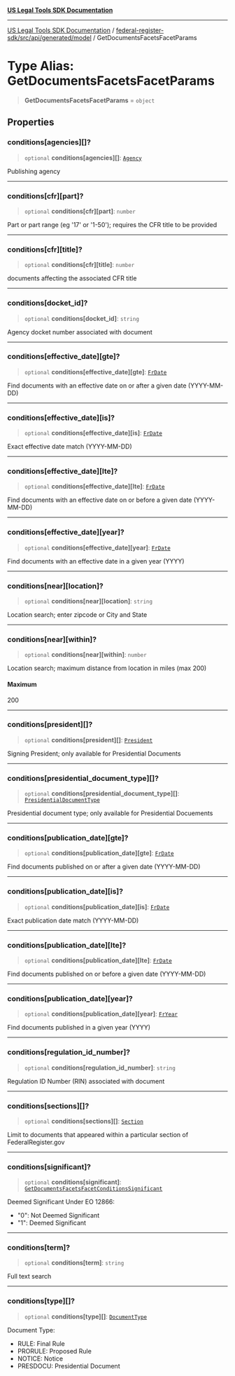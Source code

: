 [**US Legal Tools SDK Documentation**](../../../../../../README.md)

***

[US Legal Tools SDK Documentation](../../../../../../README.md) / [federal-register-sdk/src/api/generated/model](../README.md) / GetDocumentsFacetsFacetParams

# Type Alias: GetDocumentsFacetsFacetParams

> **GetDocumentsFacetsFacetParams** = `object`

## Properties

### conditions\[agencies\]\[\]?

> `optional` **conditions\[agencies\]\[\]**: [`Agency`](Agency.md)

Publishing agency

***

### conditions\[cfr\]\[part\]?

> `optional` **conditions\[cfr\]\[part\]**: `number`

Part or part range (eg \'17\' or \'1-50\'); requires the CFR title to be provided

***

### conditions\[cfr\]\[title\]?

> `optional` **conditions\[cfr\]\[title\]**: `number`

documents affecting the associated CFR title

***

### conditions\[docket\_id\]?

> `optional` **conditions\[docket\_id\]**: `string`

Agency docket number associated with document

***

### conditions\[effective\_date\]\[gte\]?

> `optional` **conditions\[effective\_date\]\[gte\]**: [`FrDate`](FrDate.md)

Find documents with an effective date on or after a given date (YYYY-MM-DD)

***

### conditions\[effective\_date\]\[is\]?

> `optional` **conditions\[effective\_date\]\[is\]**: [`FrDate`](FrDate.md)

Exact effective date match (YYYY-MM-DD)

***

### conditions\[effective\_date\]\[lte\]?

> `optional` **conditions\[effective\_date\]\[lte\]**: [`FrDate`](FrDate.md)

Find documents with an effective date on or before a given date (YYYY-MM-DD)

***

### conditions\[effective\_date\]\[year\]?

> `optional` **conditions\[effective\_date\]\[year\]**: [`FrDate`](FrDate.md)

Find documents with an effective date in a given year (YYYY)

***

### conditions\[near\]\[location\]?

> `optional` **conditions\[near\]\[location\]**: `string`

Location search; enter zipcode or City and State

***

### conditions\[near\]\[within\]?

> `optional` **conditions\[near\]\[within\]**: `number`

Location search; maximum distance from location in miles (max 200)

#### Maximum

200

***

### conditions\[president\]\[\]?

> `optional` **conditions\[president\]\[\]**: [`President`](President.md)

Signing President; only available for Presidential Documents

***

### conditions\[presidential\_document\_type\]\[\]?

> `optional` **conditions\[presidential\_document\_type\]\[\]**: [`PresidentialDocumentType`](PresidentialDocumentType.md)

Presidential document type; only available for Presidential Docuements

***

### conditions\[publication\_date\]\[gte\]?

> `optional` **conditions\[publication\_date\]\[gte\]**: [`FrDate`](FrDate.md)

Find documents published on or after a given date (YYYY-MM-DD)

***

### conditions\[publication\_date\]\[is\]?

> `optional` **conditions\[publication\_date\]\[is\]**: [`FrDate`](FrDate.md)

Exact publication date match (YYYY-MM-DD)

***

### conditions\[publication\_date\]\[lte\]?

> `optional` **conditions\[publication\_date\]\[lte\]**: [`FrDate`](FrDate.md)

Find documents published on or before a given date (YYYY-MM-DD)

***

### conditions\[publication\_date\]\[year\]?

> `optional` **conditions\[publication\_date\]\[year\]**: [`FrYear`](FrYear.md)

Find documents published in a given year (YYYY)

***

### conditions\[regulation\_id\_number\]?

> `optional` **conditions\[regulation\_id\_number\]**: `string`

Regulation ID Number (RIN) associated with document

***

### conditions\[sections\]\[\]?

> `optional` **conditions\[sections\]\[\]**: [`Section`](Section.md)

Limit to documents that appeared within a particular section of FederalRegister.gov

***

### conditions\[significant\]?

> `optional` **conditions\[significant\]**: [`GetDocumentsFacetsFacetConditionsSignificant`](GetDocumentsFacetsFacetConditionsSignificant.md)

Deemed Significant Under EO 12866:
 * "0": Not Deemed Significant
 * "1": Deemed Significant

***

### conditions\[term\]?

> `optional` **conditions\[term\]**: `string`

Full text search

***

### conditions\[type\]\[\]?

> `optional` **conditions\[type\]\[\]**: [`DocumentType`](DocumentType.md)

Document Type:
 * RULE: Final Rule
 * PRORULE: Proposed Rule
 * NOTICE: Notice
 * PRESDOCU: Presidential Document
